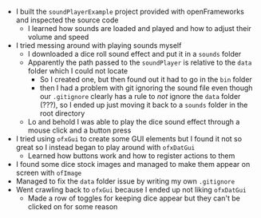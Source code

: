 * I built the `soundPlayerExample` project provided with openFrameworks and inspected the source code
    * I learned how sounds are loaded and played and how to adjust their volume and speed
* I tried messing around with playing sounds myself
    * I downloaded a dice roll sound effect and put it in a `sounds` folder
    * Apparently the path passed to the `soundPlayer` is relative to the `data` folder which I could not locate
        * So I created one, but then found out it had to go in the `bin` folder
        * then I had a problem with git ignoring the sound file even though our `.gitignore` clearly has a rule to _not_ ignore the `data` folder (???), so I ended up just moving it back to a `sounds` folder in the root directory
    * Lo and behold I was able to play the dice sound effect through a mouse click and a button press
* I tried using `ofxGui` to create some GUI elements but I found it not so great so I instead began to play around with `ofxDatGui`
    * Learned how buttons work and how to register actions to them
* I found some dice stock images and managed to make them appear on screen with `ofImage`
* Managed to fix the `data` folder issue by writing my own `.gitignore`
* Went crawling back to `ofxGui` because I ended up not liking `ofxDatGui`
    * Made a row of toggles for keeping dice appear but they can't be clicked on for some reason
